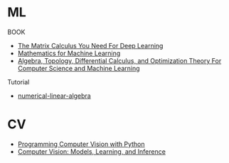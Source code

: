 ML
==

BOOK

- [The Matrix Calculus You Need For Deep Learning](https://arxiv.org/pdf/1802.01528.pdf)
- [Mathematics for Machine Learning](https://mml-book.github.io/)
- [Algebra, Topology, Differential Calculus, and Optimization Theory For Computer Science and Machine Learning](https://www.cis.upenn.edu/~jean/math-deep.pdf)

Tutorial

- [numerical-linear-algebra](https://github.com/fastai/numerical-linear-algebra/blob/master/README.md)

CV
==

- [ Programming Computer Vision with Python ](http://programmingcomputervision.com/)
- [Computer Vision: Models, Learning, and Inference](http://www.computervisionmodels.com/)
